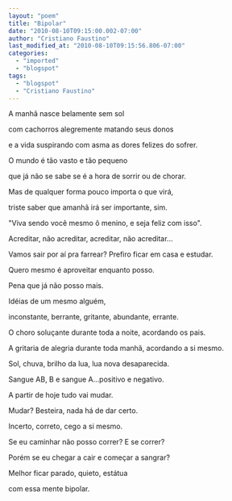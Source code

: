 ```yaml
---
layout: "poem"
title: "Bipolar"
date: "2010-08-10T09:15:00.002-07:00"
author: "Cristiano Faustino"
last_modified_at: "2010-08-10T09:15:56.806-07:00"
categories:
  - "imported"
  - "blogspot"
tags:
  - "blogspot"
  - "Cristiano Faustino"
---
```


A manhã nasce belamente sem sol 

com cachorros alegremente matando seus donos

e a vida suspirando com asma as dores felizes do sofrer.

O mundo é tão vasto e tão pequeno

que já não se sabe se é a hora de sorrir ou de chorar.

Mas de qualquer forma pouco importa o que virá,

triste saber que amanhã irá ser importante, sim.

"Viva sendo você mesmo ô menino, e seja feliz com isso".

Acreditar, não acreditar, acreditar, não acreditar...

Vamos sair por aí pra farrear? Prefiro ficar em casa e estudar.

Quero mesmo é aproveitar enquanto posso.

Pena que já não posso mais.

Idéias de um mesmo alguém,

inconstante, berrante, gritante, abundante, errante.

O choro soluçante durante toda a noite, acordando os pais.

A gritaria de alegria durante toda manhã, acordando a si mesmo.

Sol, chuva, brilho da lua, lua nova desaparecida.

Sangue AB, B e sangue A...positivo e negativo.

A partir de hoje tudo vai mudar.

Mudar? Besteira, nada há de dar certo.

Incerto, correto, cego a si mesmo.

Se eu caminhar não posso correr? E se correr?

Porém se eu chegar a cair e começar a sangrar?

Melhor ficar parado, quieto, estátua

com essa mente bipolar.